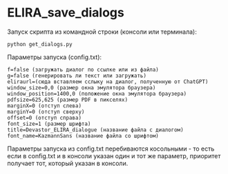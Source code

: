 # ELIRA_save_dialogs

Запуск скрипта из командной строки (консоли или терминала):   
	
 	python get_dialogs.py
 

Параметры запуска (config.txt):
  
	f=false (загружать диалог по ссылке или из файла)
	g=false (генерировать ли текст или загружать)  
	eliraurl=(сюда вставляем сслыку на диалог, полученную от ChatGPT)  
	window_size=0,0 (размер окна эмулятора браузера)
	window_position=1400,0 (положение окна эмулятора браузера)
	pdfsize=625,625 (размер PDF в пикселях)
	marginX=0 (отступ слева)
	marginY=0 (отступ сверху)
	offset=0 (отступ справа)
	font_size=1 (размер шрифта)
	title=Devastor_ELIRA_dialogue (название файла с диалогом)
	font_name=KazmannSans (название файла со шрифтом)
  
Параметры запуска из config.txt перебиваются косольными - то есть если в config.txt и в консоли указан один и тот же параметр, приоритет получает тот, который указан в консоли.
